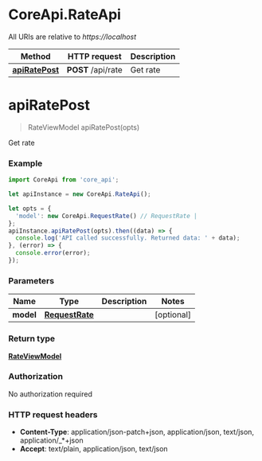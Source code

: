 # CoreApi.RateApi

All URIs are relative to *https://localhost*

Method | HTTP request | Description
------------- | ------------- | -------------
[**apiRatePost**](RateApi.md#apiRatePost) | **POST** /api/rate | Get rate


<a name="apiRatePost"></a>
# **apiRatePost**
> RateViewModel apiRatePost(opts)

Get rate

### Example
```javascript
import CoreApi from 'core_api';

let apiInstance = new CoreApi.RateApi();

let opts = { 
  'model': new CoreApi.RequestRate() // RequestRate | 
};
apiInstance.apiRatePost(opts).then((data) => {
  console.log('API called successfully. Returned data: ' + data);
}, (error) => {
  console.error(error);
});

```

### Parameters

Name | Type | Description  | Notes
------------- | ------------- | ------------- | -------------
 **model** | [**RequestRate**](RequestRate.md)|  | [optional] 

### Return type

[**RateViewModel**](RateViewModel.md)

### Authorization

No authorization required

### HTTP request headers

 - **Content-Type**: application/json-patch+json, application/json, text/json, application/_*+json
 - **Accept**: text/plain, application/json, text/json

